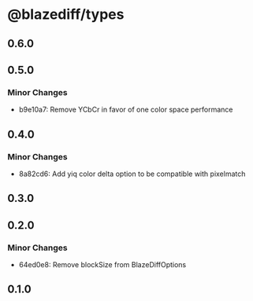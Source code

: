 # @blazediff/types

## 0.6.0

## 0.5.0

### Minor Changes

- b9e10a7: Remove YCbCr in favor of one color space performance

## 0.4.0

### Minor Changes

- 8a82cd6: Add yiq color delta option to be compatible with pixelmatch

## 0.3.0

## 0.2.0

### Minor Changes

- 64ed0e8: Remove blockSize from BlazeDiffOptions

## 0.1.0
